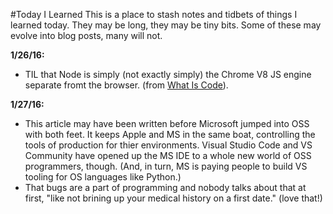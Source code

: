 #Today I Learned
This is a place to stash notes and tidbets of things I learned today. They may be long, they may be tiny bits. Some of these may evolve into blog posts, many will not.

**1/26/16:**
* TIL that Node is simply (not exactly simply) the Chrome V8 JS engine separate fromt the browser. (from [What Is Code](http://www.bloomberg.com/graphics/2015-paul-ford-what-is-code/#grabbag)).

**1/27/16:**
* This article may have been written before Microsoft jumped into OSS with both feet. It keeps Apple and MS in the same boat, controlling the tools of production for thier environments. Visual Studio Code and VS Community have opened up the MS IDE to a whole new world of OSS programmers, though. (And, in turn, MS is paying people to build VS tooling for OS languages like Python.)
* That bugs are a part of programming and nobody talks about that at first, "like not brining up your medical history on a first date." (love that!)
